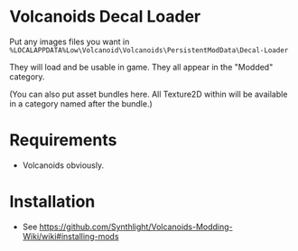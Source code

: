 # Volcanoids Decal Loader
Put any images files you want in `%LOCALAPPDATA%Low\Volcanoid\Volcanoids\PersistentModData\Decal-Loader`

They will load and be usable in game. They all appear in the "Modded" category.

(You can also put asset bundles here. All Texture2D within will be available in a category named after the bundle.)

# Requirements
- Volcanoids obviously.

# Installation
- See https://github.com/Synthlight/Volcanoids-Modding-Wiki/wiki#installing-mods